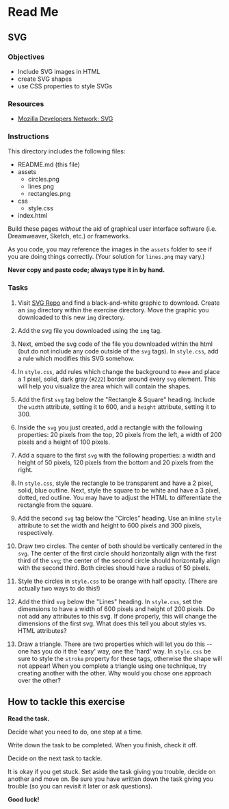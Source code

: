 # Read Me

## SVG

### Objectives

- Include SVG images in HTML
- create SVG shapes
- use CSS properties to style SVGs


### Resources

- [Mozilla Developers Network: SVG](https://developer.mozilla.org/en-US/docs/Web/SVG)


### Instructions

This directory includes the following files:

- README.md (this file)
- assets
  - circles.png
  - lines.png
  - rectangles.png
- css
  - style.css
- index.html

Build these pages *without* the aid of graphical user interface software (i.e. Dreamweaver, Sketch, etc.) or frameworks.

As you code, you may reference the images in the `assets` folder to see if you are doing things correctly. (Your solution for `lines.png` may vary.)

**Never copy and paste code; always type it in by hand.**


### Tasks

1. Visit [SVG Repo](https://www.svgrepo.com/) and find a black-and-white graphic to download. Create an `img` directory within the exercise directory. Move the graphic you downloaded to this new `img` directory.

2. Add the svg file you downloaded using the `img` tag.

3. Next, embed the svg code of the file you downloaded within the html (but do not include any code outside of the `svg` tags). In `style.css`, add a rule which modifies this SVG somehow.

4. In `style.css`, add rules which change the background to `#eee` and place a 1 pixel, solid, dark gray (`#222`) border around every `svg` element. This will help you visualize the area which will contain the shapes.

5. Add the first `svg` tag below the "Rectangle & Square" heading. Include the `width` attribute, setting it to 600, and a `height` attribute, setting it to 300.

6. Inside the `svg` you just created, add a rectangle with the following properties: 20 pixels from the top, 20 pixels from the left, a width of 200 pixels and a height of 100 pixels.

7. Add a square to the first `svg` with the following properties: a width and height of 50 pixels, 120 pixels from the bottom and 20 pixels from the right.

8. In `style.css`, style the rectangle to be transparent and have a 2 pixel, solid, blue outline. Next, style the square to be white and have a 3 pixel, dotted, red outline. You may have to adjust the HTML to differentiate the rectangle from the square.

9. Add the second `svg` tag below the "Circles" heading. Use an inline `style` attribute to set the width and height to 600 pixels and 300 pixels, respectively.

10. Draw two circles. The center of both should be vertically centered in the `svg`. The center of the first circle should horizontally align with the first third of the `svg`; the center of the second circle should horizontally align with the second third. Both circles should have a radius of 50 pixels.

11. Style the circles in `style.css` to be orange with half opacity. (There are actually two ways to do this!)

12. Add the third `svg` below the "Lines" heading. In `style.css`, set the dimensions to have a width of 600 pixels and height of 200 pixels. Do not add any attributes to this svg. If done properly, this will change the dimensions of the first svg. What does this tell you about styles vs. HTML attributes?

13. Draw a triangle. There are two properties which will let you do this -- one has you do it the 'easy' way, one the 'hard' way. In `style.css` be sure to style the `stroke` property for these tags, otherwise the shape will not appear! When you complete a triangle using one technique, try creating another with the other. Why would you chose one approach over the other?


## How to tackle this exercise

**Read the task.**

Decide what you need to do, one step at a time.

Write down the task to be completed. When you finish, check it off.

Decide on the next task to tackle.

It is okay if you get stuck. Set aside the task giving you trouble, decide on another and move on. Be sure you have written down the task giving you trouble (so you can revisit it later or ask questions).

**Good luck!**
